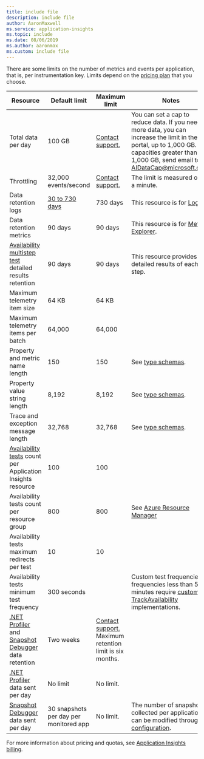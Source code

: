 ```yaml
---
title: include file
description: include file
author: AaronMaxwell
ms.service: application-insights
ms.topic: include
ms.date: 08/06/2019
ms.author: aaronmax
ms.custom: include file
---
```


There are some limits on the number of metrics and events per application, that is, per instrumentation key. Limits depend on the [pricing plan](https://azure.microsoft.com/pricing/details/application-insights/) that you choose.

| Resource | Default limit | Maximum limit | Notes |
|----------|---------------|---------------|-------|
| Total data per day | 100 GB | [Contact support.](https://azure.microsoft.com/support/options/) | You can set a cap to reduce data. If you need more data, you can increase the limit in the portal, up to 1,000 GB. For capacities greater than 1,000 GB, send email to AIDataCap@microsoft.com.|
| Throttling | 32,000 events/second | [Contact support.](https://azure.microsoft.com/support/options/) | The limit is measured over a minute.|
| Data retention logs | [30 to 730 days](../../logs/data-retention-configure.md) | 730 days | This resource is for [Logs](../../logs/log-query-overview.md).|
| Data retention metrics | 90 days | 90 days | This resource is for [Metrics Explorer](../../essentials/metrics-charts.md).|
| [Availability multistep test](/previous-versions/azure/azure-monitor/app/availability-multistep) detailed results retention | 90 days | 90 days | This resource provides detailed results of each step.|
| Maximum telemetry item size | 64 KB | 64 KB | |
| Maximum telemetry items per batch | 64,000 | 64,000 | |
| Property and metric name length | 150 | 150 | See [type schemas](../data-model.md).|
| Property value string length | 8,192 | 8,192 | See [type schemas](../data-model.md).|
| Trace and exception message length | 32,768 | 32,768 | See [type schemas](../data-model.md).|
| [Availability tests](/previous-versions/azure/azure-monitor/app/monitor-web-app-availability) count per Application Insights resource | 100 | 100 | |
| Availability tests count per resource group | 800 | 800 | See [Azure Resource Manager](/azure/azure-resource-manager/management/resources-without-resource-group-limit) |
| Availability tests maximum redirects per test | 10 | 10 | |
| Availability tests minimum test frequency | 300 seconds | | Custom test frequencies or frequencies less than 5 minutes require [custom TrackAvailability](../availability-azure-functions.md) implementations. |
| [.NET Profiler](../profiler-overview.md) and [Snapshot Debugger](../snapshot-debugger.md) data retention | Two weeks | [Contact support.](https://azure.microsoft.com/support/options/) Maximum retention limit is six months. | |
| [.NET Profiler](../profiler-overview.md) data sent per day | No limit | No limit. | |
| [Snapshot Debugger](../snapshot-debugger.md) data sent per day | 30 snapshots per day per monitored app | No limit. | The number of snapshots collected per application can be modified through [configuration](../snapshot-debugger-vm.md). |

For more information about pricing and quotas, see [Application Insights billing](../../logs/cost-logs.md#application-insights-billing).
